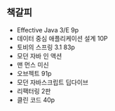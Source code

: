 ## 책갈피

- Effective Java 3/E 9p
- 데이터 중심 애플리케이션 설계 10P
- 토비의 스프링 3.1 83p
- 모던 자바 인 액션
- 맨 먼스 미신
- 오브젝트 91p
- 모던 자바스크립트 딥다이브
- 리팩터링 2판
- 클린 코드 40p
